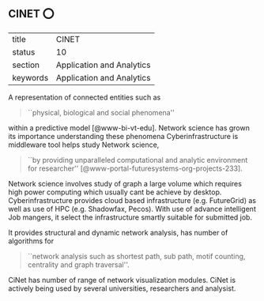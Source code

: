 ## CINET :o:


|          |                           |
| -------- | ------------------------- |
| title    | CINET                     | 
| status   | 10                        |
| section  | Application and Analytics |
| keywords | Application and Analytics |



A representation of connected entities such as

> ``physical, biological and social phenomena''

within a predictive
model [@www-bi-vt-edu]. Network science has grown its importance
understanding these phenomena Cyberinfrastructure is middleware tool
helps study Network science,

> ``by providing unparalleled computational and analytic environment
> for researcher'' [@www-portal-futuresystems-org-projects-233].
 
Network science involves study of graph a large volume which requires
high power computing which usually cant be achieve by
desktop. Cyberinfrastructure provides cloud based infrastructure
(e.g. FutureGrid) as well as use of HPC (e.g. Shadowfax, Pecos). With
use of advance intelligent Job mangers, it select the infrastructure
smartly suitable for submitted job.
     
It provides structural and dynamic network analysis, has number of
algorithms for

> ``network analysis such as shortest path, sub path, motif counting,
> centrality and graph traversal''.

CiNet has number of
range of network visualization modules.  CiNet is actively being used
by several universities, researchers and analysist.



